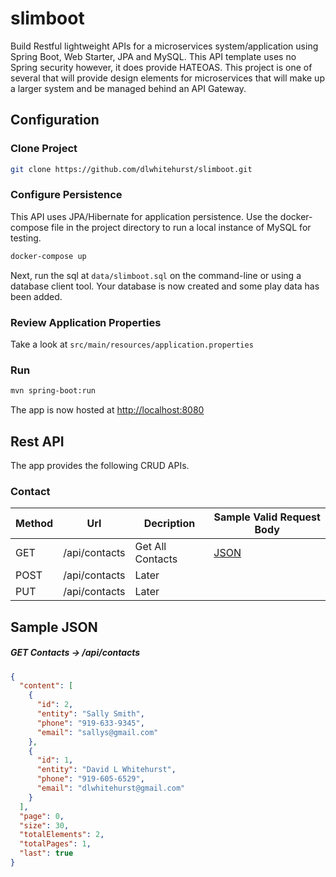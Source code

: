 # slimboot
Build Restful lightweight APIs for a microservices system/application using Spring Boot, Web Starter, JPA and MySQL.
This API template uses no Spring security however, it does provide HATEOAS. This project is one of several that will
provide design elements for microservices that will make up a larger system and be managed behind an API Gateway.

## Configuration

### Clone Project

```bash
git clone https://github.com/dlwhitehurst/slimboot.git
```

### Configure Persistence
This API uses JPA/Hibernate for application persistence. Use the docker-compose file in the 
project directory to run a local instance of MySQL for testing. 
```bash
docker-compose up
```
Next, run the sql at `data/slimboot.sql` on the command-line or using a database client tool.
Your database is now created and some play data has been added.

### Review Application Properties
Take a look at `src/main/resources/application.properties`

### Run
```bash
mvn spring-boot:run
```
The app is now hosted at <http://localhost:8080>

## Rest API

The app provides the following CRUD APIs.

### Contact

| Method | Url | Decription | Sample Valid Request Body | 
| ------ | --- | ---------- | --------------------------- |
| GET    | /api/contacts    | Get All Contacts | [JSON]($getallcontacts) |
| POST   | /api/contacts    | Later |  |
| PUT    | /api/contacts    | Later |  |


## Sample JSON 

##### <a id="getallcontacts">GET Contacts -> /api/contacts</a>
```json
{
  "content": [
    {
      "id": 2,
      "entity": "Sally Smith",
      "phone": "919-633-9345",
      "email": "sallys@gmail.com"
    },
    {
      "id": 1,
      "entity": "David L Whitehurst",
      "phone": "919-605-6529",
      "email": "dlwhitehurst@gmail.com"
    }
  ],
  "page": 0,
  "size": 30,
  "totalElements": 2,
  "totalPages": 1,
  "last": true
}
```


